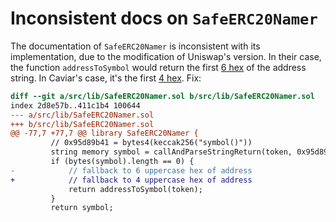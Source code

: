 # Inconsistent docs on `SafeERC20Namer`

The documentation of `SafeERC20Namer` is inconsistent with its implementation, due to the modification of Uniswap's version. In their case, the function `addressToSymbol` would return the first [6 hex](https://github.com/Uniswap/solidity-lib/blob/master/contracts/libraries/SafeERC20Namer.sol#L51) of the address string. In Caviar's case, it's the first [4 hex](https://github.com/code-423n4/2022-12-caviar/blob/main/src/lib/SafeERC20Namer.sol#L53). Fix:

```diff
diff --git a/src/lib/SafeERC20Namer.sol b/src/lib/SafeERC20Namer.sol
index 2d8e57b..411c1b4 100644
--- a/src/lib/SafeERC20Namer.sol
+++ b/src/lib/SafeERC20Namer.sol
@@ -77,7 +77,7 @@ library SafeERC20Namer {
         // 0x95d89b41 = bytes4(keccak256("symbol()"))
         string memory symbol = callAndParseStringReturn(token, 0x95d89b41);
         if (bytes(symbol).length == 0) {
-            // fallback to 6 uppercase hex of address
+            // fallback to 4 uppercase hex of address
             return addressToSymbol(token);
         }
         return symbol;

```